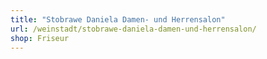 ```yaml
---
title: "Stobrawe Daniela Damen- und Herrensalon"
url: /weinstadt/stobrawe-daniela-damen-und-herrensalon/
shop: Friseur
---
```

